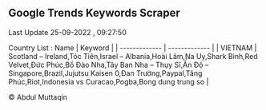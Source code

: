

## Google Trends Keywords Scraper 
 
Last Update 25-09-2022 , 09:27:50

Country List :
 Name  | Keyword |
| ------------- | ------------- |
| VIETNAM | Scotland – Ireland,Tóc Tiên,Israel – Albania,Hoài Lâm,Na Uy,Shark Bình,Red Velvet,Đức Phúc,Bồ Đào Nha,Tây Ban Nha – Thụy Sĩ,Ấn Độ – Singapore,Brazil,Jujutsu Kaisen 0,Đan Trường,Paypal,Tăng Phúc,Riot,Indonesia vs Curacao,Pogba,Bong dung trung so |



© Abdul Muttaqin 
